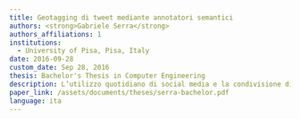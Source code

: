 ```yaml
---
title: Geotagging di tweet mediante annotatori semantici
authors: <strong>Gabriele Serra</strong>
authors_affiliations: 1
institutions:
  - University of Pisa, Pisa, Italy
date: 2016-09-28
custom_date: Sep 28, 2016
thesis: Bachelor's Thesis in Computer Engineering
description: L’utilizzo quotidiano di social media e la condivisione di informazioni real-time da parte degli utenti può essere sfruttata per situazioni di emergenza sociale e disastri come in caso di sisma. Gli utenti da questo punto di vista vengono considerati dei social sensors che forniscono informazioni sempre aggiornate sul luogo in cui si trovano. In questo documento sarà descritta la progettazione e l’implementazione di un sistema per la localizzazione spaziale di messaggi provenienti da Twitter (uno dei social media più utilizzati) detti tweets. L’analisi è effettuata tramite l’utilizzo di strumenti di analisi linguistica, gli annotatori semantici. I tweets dopo essere stati salvati in un database relazionale vengono analizzati dal sistema che cerca all’interno di ogni tweet un luogo geografico. Una volta trovato vengono ottenute le coordinate del luogo e salvate all’interno del database. Con questo approccio sono stati analizzati dati di alcuni fenomeni accaduti in Italia e non. Le risposte degli strumenti di analisi sono state valutate tramite l’impiego di matrici di confusione e inoltre sono state create delle mappe di crisi di tipo coropletico in modo da poter visualizzare l’output. I risultati ottenuti sono molto soddisfacenti in quanto l’abilità degli annotatori nel riconoscere i luoghi è risultata molto alta e si avvicina alla certezza statistica, inoltre il numero cospicuo di tweets permette di costruire mappe accurate anche dopo solamente un’ora dall’evento disastroso. In futuro il sistema sviluppato potrebbe essere migliorato e utilizzato anche con stream di dati real-time in modo da possedere uno strumento versatile che può davvero aiutare le autorità soprattutto nei soccorsi e nella raccolta dati nelle ore immediatamente successive al fenomeno.
paper_link: /assets/documents/theses/serra-bachelor.pdf
language: ita
---
```

